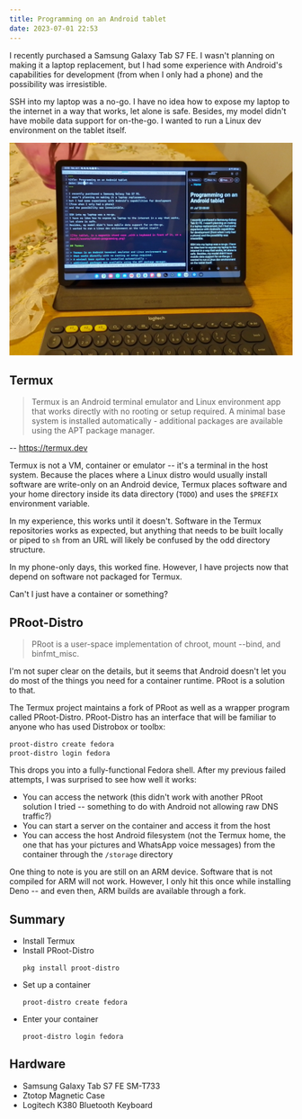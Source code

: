 ```yaml
---
title: Programming on an Android tablet
date: 2023-07-01 22:53
---
```


I recently purchased a Samsung Galaxy Tab S7 FE.
I wasn't planning on making it a laptop replacement,
but I had some experience with Android's capabilities for development
(from when I only had a phone)
and the possibility was irresistible.

SSH into my laptop was a no-go.
I have no idea how to expose my laptop to the internet in a way that works,
let alone is safe.
Besides, my model didn't have mobile data support for on-the-go.
I wanted to run a Linux dev environment on the tablet itself.

![The tablet, in a magnetic stand case, with a keyboard in front of it, on a desk](/assets/photos/tablet-programming.jpg)

## Termux

> Termux is an Android terminal emulator and Linux environment app
> that works directly with no rooting or setup required.
> A minimal base system is installed automatically -
> additional packages are available using the APT package manager.

-- <https://termux.dev>

Termux is not a VM, container or emulator --
it's a terminal in the host system.
Because the places where a Linux distro would usually install software
are write-only on an Android device,
Termux places software and your home directory inside its data directory
(`TODO`)
and uses the `$PREFIX` environment variable.

In my experience, this works until it doesn't.
Software in the Termux repositories works as expected,
but anything that needs to be built locally or piped to `sh` from an URL
will likely be confused by the odd directory structure.

In my phone-only days, this worked fine.
However, I have projects now that depend on software not packaged for Termux.

Can't I just have a container or something?

## PRoot-Distro

> PRoot is a user-space implementation of chroot, mount --bind, and binfmt_misc.

I'm not super clear on the details,
but it seems that Android doesn't let you do most of the things you need for a
container runtime.
PRoot is a solution to that.

The Termux project maintains a fork of PRoot as well as a wrapper program
called PRoot-Distro.
PRoot-Distro has an interface that will be familiar to anyone who has used
Distrobox or toolbx:

```
proot-distro create fedora
proot-distro login fedora
```

This drops you into a fully-functional Fedora shell.
After my previous failed attempts, I was surprised to see how well it works:

 - You can access the network
   (this didn't work with another PRoot solution I tried --
   something to do with Android not allowing raw DNS traffic?)
 - You can start a server on the container and access it from the host
 - You can access the host Android filesystem
   (not the Termux home, the one that has your pictures and
   WhatsApp voice messages) from the container through the `/storage` directory

One thing to note is you are still on an ARM device.
Software that is not compiled for ARM will not work.
However, I only hit this once while installing Deno --
and even then, ARM builds are available through a fork.

## Summary

- Install Termux
- Install PRoot-Distro
  ```
  pkg install proot-distro
  ```
- Set up a container
  ```
  proot-distro create fedora
  ```
- Enter your container
  ```
  proot-distro login fedora
  ```

## Hardware

- Samsung Galaxy Tab S7 FE SM-T733
- Ztotop Magnetic Case
- Logitech K380 Bluetooth Keyboard

